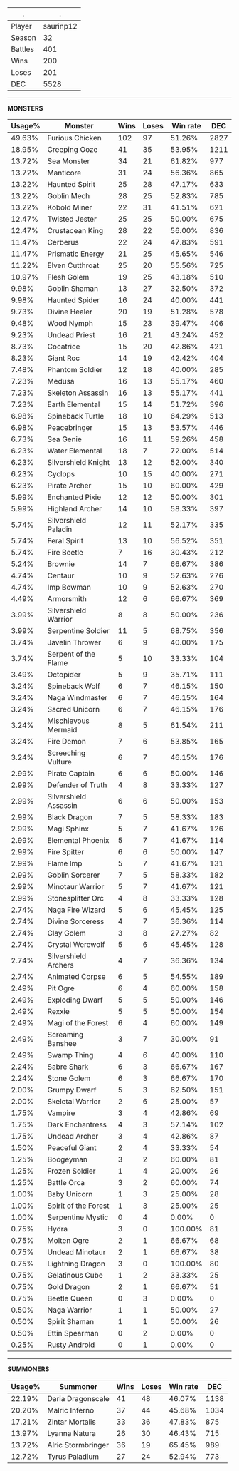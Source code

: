 .|.
|-|-
Player|saurinp12
Season|32
Battles|401
Wins|200
Loses|201
DEC|5528

---
**MONSTERS**

Usage%|Monster|Wins|Loses|Win rate|DEC|
-|-|-|-|-|-|
49.63%|Furious Chicken|102|97|51.26%|2827|
18.95%|Creeping Ooze|41|35|53.95%|1211|
13.72%|Sea Monster|34|21|61.82%|977|
13.72%|Manticore|31|24|56.36%|865|
13.22%|Haunted Spirit|25|28|47.17%|633|
13.22%|Goblin Mech|28|25|52.83%|785|
13.22%|Kobold Miner|22|31|41.51%|621|
12.47%|Twisted Jester|25|25|50.00%|675|
12.47%|Crustacean King|28|22|56.00%|836|
11.47%|Cerberus|22|24|47.83%|591|
11.47%|Prismatic Energy|21|25|45.65%|546|
11.22%|Elven Cutthroat|25|20|55.56%|725|
10.97%|Flesh Golem|19|25|43.18%|510|
9.98%|Goblin Shaman|13|27|32.50%|372|
9.98%|Haunted Spider|16|24|40.00%|441|
9.73%|Divine Healer|20|19|51.28%|578|
9.48%|Wood Nymph|15|23|39.47%|406|
9.23%|Undead Priest|16|21|43.24%|452|
8.73%|Cocatrice|15|20|42.86%|421|
8.23%|Giant Roc|14|19|42.42%|404|
7.48%|Phantom Soldier|12|18|40.00%|285|
7.23%|Medusa|16|13|55.17%|460|
7.23%|Skeleton Assassin|16|13|55.17%|441|
7.23%|Earth Elemental|15|14|51.72%|396|
6.98%|Spineback Turtle|18|10|64.29%|513|
6.98%|Peacebringer|15|13|53.57%|446|
6.73%|Sea Genie|16|11|59.26%|458|
6.23%|Water Elemental|18|7|72.00%|514|
6.23%|Silvershield Knight|13|12|52.00%|340|
6.23%|Cyclops|10|15|40.00%|271|
6.23%|Pirate Archer|15|10|60.00%|429|
5.99%|Enchanted Pixie|12|12|50.00%|301|
5.99%|Highland Archer|14|10|58.33%|397|
5.74%|Silvershield Paladin|12|11|52.17%|335|
5.74%|Feral Spirit|13|10|56.52%|351|
5.74%|Fire Beetle|7|16|30.43%|212|
5.24%|Brownie|14|7|66.67%|386|
4.74%|Centaur|10|9|52.63%|276|
4.74%|Imp Bowman|10|9|52.63%|270|
4.49%|Armorsmith|12|6|66.67%|369|
3.99%|Silvershield Warrior|8|8|50.00%|236|
3.99%|Serpentine Soldier|11|5|68.75%|356|
3.74%|Javelin Thrower|6|9|40.00%|175|
3.74%|Serpent of the Flame|5|10|33.33%|104|
3.49%|Octopider|5|9|35.71%|111|
3.24%|Spineback Wolf|6|7|46.15%|150|
3.24%|Naga Windmaster|6|7|46.15%|164|
3.24%|Sacred Unicorn|6|7|46.15%|176|
3.24%|Mischievous Mermaid|8|5|61.54%|211|
3.24%|Fire Demon|7|6|53.85%|165|
3.24%|Screeching Vulture|6|7|46.15%|176|
2.99%|Pirate Captain|6|6|50.00%|146|
2.99%|Defender of Truth|4|8|33.33%|127|
2.99%|Silvershield Assassin|6|6|50.00%|153|
2.99%|Black Dragon|7|5|58.33%|183|
2.99%|Magi Sphinx|5|7|41.67%|126|
2.99%|Elemental Phoenix|5|7|41.67%|114|
2.99%|Fire Spitter|6|6|50.00%|147|
2.99%|Flame Imp|5|7|41.67%|131|
2.99%|Goblin Sorcerer|7|5|58.33%|182|
2.99%|Minotaur Warrior|5|7|41.67%|121|
2.99%|Stonesplitter Orc|4|8|33.33%|128|
2.74%|Naga Fire Wizard|5|6|45.45%|125|
2.74%|Divine Sorceress|4|7|36.36%|114|
2.74%|Clay Golem|3|8|27.27%|82|
2.74%|Crystal Werewolf|5|6|45.45%|128|
2.74%|Silvershield Archers|4|7|36.36%|134|
2.74%|Animated Corpse|6|5|54.55%|189|
2.49%|Pit Ogre|6|4|60.00%|158|
2.49%|Exploding Dwarf|5|5|50.00%|146|
2.49%|Rexxie|5|5|50.00%|154|
2.49%|Magi of the Forest|6|4|60.00%|149|
2.49%|Screaming Banshee|3|7|30.00%|91|
2.49%|Swamp Thing|4|6|40.00%|110|
2.24%|Sabre Shark|6|3|66.67%|167|
2.24%|Stone Golem|6|3|66.67%|170|
2.00%|Grumpy Dwarf|5|3|62.50%|151|
2.00%|Skeletal Warrior|2|6|25.00%|57|
1.75%|Vampire|3|4|42.86%|69|
1.75%|Dark Enchantress|4|3|57.14%|102|
1.75%|Undead Archer|3|4|42.86%|87|
1.50%|Peaceful Giant|2|4|33.33%|54|
1.25%|Boogeyman|3|2|60.00%|81|
1.25%|Frozen Soldier|1|4|20.00%|26|
1.25%|Battle Orca|3|2|60.00%|74|
1.00%|Baby Unicorn|1|3|25.00%|28|
1.00%|Spirit of the Forest|1|3|25.00%|25|
1.00%|Serpentine Mystic|0|4|0.00%|0|
0.75%|Hydra|3|0|100.00%|81|
0.75%|Molten Ogre|2|1|66.67%|68|
0.75%|Undead Minotaur|2|1|66.67%|38|
0.75%|Lightning Dragon|3|0|100.00%|80|
0.75%|Gelatinous Cube|1|2|33.33%|25|
0.75%|Gold Dragon|2|1|66.67%|51|
0.75%|Beetle Queen|0|3|0.00%|0|
0.50%|Naga Warrior|1|1|50.00%|27|
0.50%|Spirit Shaman|1|1|50.00%|26|
0.50%|Ettin Spearman|0|2|0.00%|0|
0.25%|Rusty Android|0|1|0.00%|0|

---
**SUMMONERS**

Usage%|Summoner|Wins|Loses|Win rate|DEC|
-|-|-|-|-|-|
22.19%|Daria Dragonscale|41|48|46.07%|1138|
20.20%|Malric Inferno|37|44|45.68%|1034|
17.21%|Zintar Mortalis|33|36|47.83%|875|
13.97%|Lyanna Natura|26|30|46.43%|715|
13.72%|Alric Stormbringer|36|19|65.45%|989|
12.72%|Tyrus Paladium|27|24|52.94%|773|
